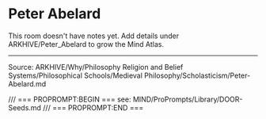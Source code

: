 # Peter Abelard

This room doesn't have notes yet. Add details under ARKHIVE/Peter_Abelard to grow the Mind Atlas.

---
Source: ARKHIVE/Why/Philosophy Religion and Belief Systems/Philosophical Schools/Medieval Philosophy/Scholasticism/Peter-Abelard.md

/// === PROPROMPT:BEGIN ===
see: MIND/ProPrompts/Library/DOOR-Seeds.md
/// === PROPROMPT:END ===

